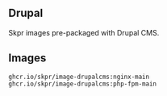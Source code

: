 Drupal
------

Skpr images pre-packaged with Drupal CMS.

## Images

```
ghcr.io/skpr/image-drupalcms:nginx-main
ghcr.io/skpr/image-drupalcms:php-fpm-main
```
